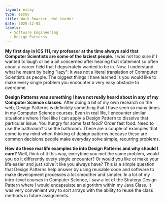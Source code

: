 ```yaml
---
layout: essay
type: essay
title: Work Smarter, Not Harder
date: 2020-12-03
labels:
  - Software Engineering
  - Design Patterns
---
```


**My first day in ICS 111, my professor at the time always said that Computer Scientists are some of the laziest people.** I was not too sure if I wanted to laugh or be a bit concerned after hearing that statement so often about a career field that I depserately wanted to be in. Now, I understand what he meant by being "lazy"; it was not a literal translation of Comnputer Scientists as people. The biggest things I have learned is you would like to make every single problem you encounter a very easy obstacle to overcome.

**Design Patterns was something I have not really heard about in any of my Computer Science classes.** After doing a bit of my own research on the web, Design Patterns is definitely something that I have seen so many times in my Computer Science courses. Even in real life, I encounter similar situations where I feel like I can apply a Design Pattern to dissolve that particular issue. You hungry for some fast food? Order fast food. Need to use the bathroom? Use the bathroom. These are a couple of examples that come to my mind when thinking of design patterns because these are common decisions people make everyday solve simple, recurring problems.

**How do these real life examples tie into Design Patterns and why should I care?** Well, think of it this way, everytime you met the same problem, would you do it differently every single encounter? Or would you like ot make your life easier and just solve it like you always have? This is a simple question that Design Patterns help answer by using reusable code and software to make development processes a lot smoother and simpler. In a lot of my intro-level courses in Computer Science, I saw a lot of the Strategy Design Pattern where I would encapsulate an algorithm within my Java Class. It was very convenient way to sort arrays with the ability to reuse the class methods in future assignments.